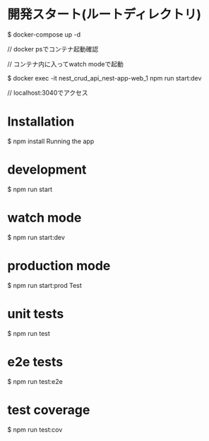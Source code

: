 # 開発スタート(ルートディレクトリ)
$ docker-compose up -d  

// docker psでコンテナ起動確認  

// コンテナ内に入ってwatch modeで起動

$ docker exec -it nest_crud_api_nest-app-web_1 npm run start:dev   

// localhost:3040でアクセス  


# Installation
$ npm install
Running the app
# development
$ npm run start

# watch mode
$ npm run start:dev

# production mode
$ npm run start:prod
Test
# unit tests
$ npm run test

# e2e tests
$ npm run test:e2e

# test coverage
$ npm run test:cov
